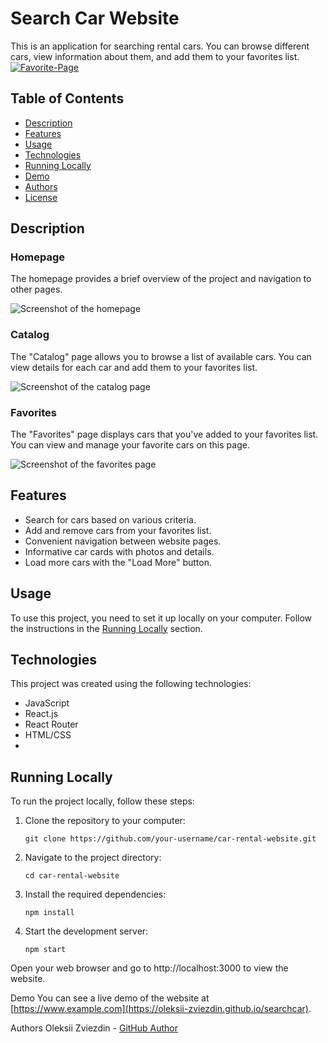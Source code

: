 # Search Car Website

This is an application for searching rental cars. You can browse different cars, view information about them, and add them to your favorites list.
<a href="https://ibb.co/HhkYJjW"><img src="https://i.ibb.co/DrSkqZx/Favorite-Page.png" alt="Favorite-Page" border="0"></a>


## Table of Contents

- [Description](#Description)
- [Features](#Features)
- [Usage](#Usage)
- [Technologies](#Technologies)
- [Running Locally](#Running-Locally)
- [Demo](#Demo)
- [Authors](#Authors)
- [License](#License)

## Description

### Homepage

The homepage provides a brief overview of the project and navigation to other pages.

![Screenshot of the homepage](https://ibb.co/HhkYJjW)

### Catalog

The "Catalog" page allows you to browse a list of available cars. You can view details for each car and add them to your favorites list.

![Screenshot of the catalog page](https://ibb.co/3rXF89S)

### Favorites

The "Favorites" page displays cars that you've added to your favorites list. You can view and manage your favorite cars on this page.

![Screenshot of the favorites page](https://ibb.co/HhkYJjW)

## Features

- Search for cars based on various criteria.
- Add and remove cars from your favorites list.
- Convenient navigation between website pages.
- Informative car cards with photos and details.
- Load more cars with the "Load More" button.

## Usage

To use this project, you need to set it up locally on your computer. Follow the instructions in the [Running Locally](#Running-Locally) section.

## Technologies

This project was created using the following technologies:

- JavaScript
- React.js
- React Router
- HTML/CSS
-

## Running Locally

To run the project locally, follow these steps:

1. Clone the repository to your computer:

   ```shell
   git clone https://github.com/your-username/car-rental-website.git

2. Navigate to the project directory:

   ```shell
   cd car-rental-website

2. Install the required dependencies:

   ```shell
   npm install
   
3. Start the development server:

   ```shell
   npm start

Open your web browser and go to http://localhost:3000 to view the website.

Demo
You can see a live demo of the website at [https://www.example.com](https://oleksii-zviezdin.github.io/searchcar).

Authors
Oleksii Zviezdin - <a href="https://github.com/oleksii-zviezdin">GitHub Author</a>
